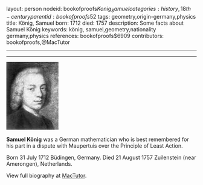 layout: person
nodeid: bookofproofs$Konig_Samuel
categories: history,18th-century
parentid: bookofproofs$52
tags: geometry,origin-germany,physics
title: König, Samuel
born: 1712
died: 1757
description: Some facts about Samuel König
keywords: könig, samuel,geometry,nationality germany,physics
references: bookofproofs$6909
contributors: bookofproofs,@MacTutor

---


---

![Konig_Samuel.jpg](https://github.com/bookofproofs/bookofproofs.github.io/blob/main/_sources/_assets/images/portraits/Konig_Samuel.jpg?raw=true)

**Samuel König** was a German mathematician who is best remembered for his part in a dispute with Maupertuis over the Principle of Least Action.

Born 31 July 1712 Büdingen, Germany. Died 21 August 1757 Zuilenstein (near Amerongen), Netherlands.


View full biography at [MacTutor](https://mathshistory.st-andrews.ac.uk/Biographies/Konig_Samuel/).